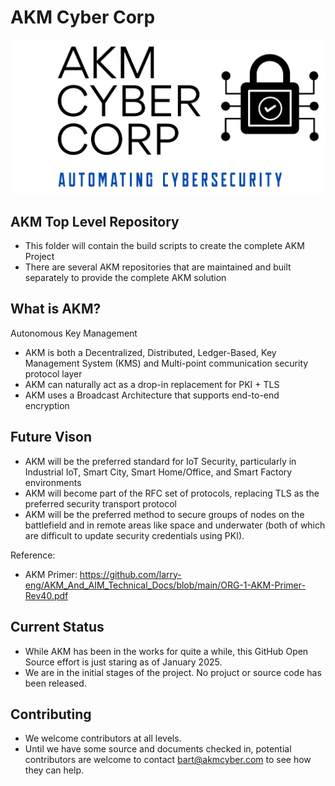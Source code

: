 # AKM Cyber Corp
![logo](images/AKMCyberLogo.png)

## AKM Top Level Repository
- This folder will contain the build scripts to create the complete AKM Project
- There are several AKM repositories that are maintained and built separately to provide the complete AKM solution

## What is AKM?
Autonomous Key Management
- AKM is both a Decentralized, Distributed, Ledger-Based, Key Management System (KMS) and Multi-point communication security protocol layer
- AKM can naturally act as a drop-in replacement for PKI + TLS
- AKM uses a Broadcast Architecture that supports end-to-end encryption

## Future Vison
- AKM will be the preferred standard for IoT Security, particularly in Industrial IoT, Smart City, Smart Home/Office, and Smart Factory environments
- AKM will become part of the RFC set of protocols, replacing TLS as the preferred security transport protocol
- AKM will be the preferred method to secure groups of nodes on the battlefield and in remote areas like space and underwater (both of which are difficult to update security credentials using PKI).

Reference:
* AKM Primer: 
https://github.com/larry-eng/AKM_And_AIM_Technical_Docs/blob/main/ORG-1-AKM-Primer-Rev40.pdf


## Current Status
- While AKM has been in the works for quite a while, this GitHub Open Source effort is just staring as of January 2025.
- We are in the initial stages of the project. No projuct or source code has been released.

## Contributing
- We welcome contributors at all levels.
- Until we have some source and documents checked in, potential contributors are welcome to contact bart@akmcyber.com to see how they can help.
